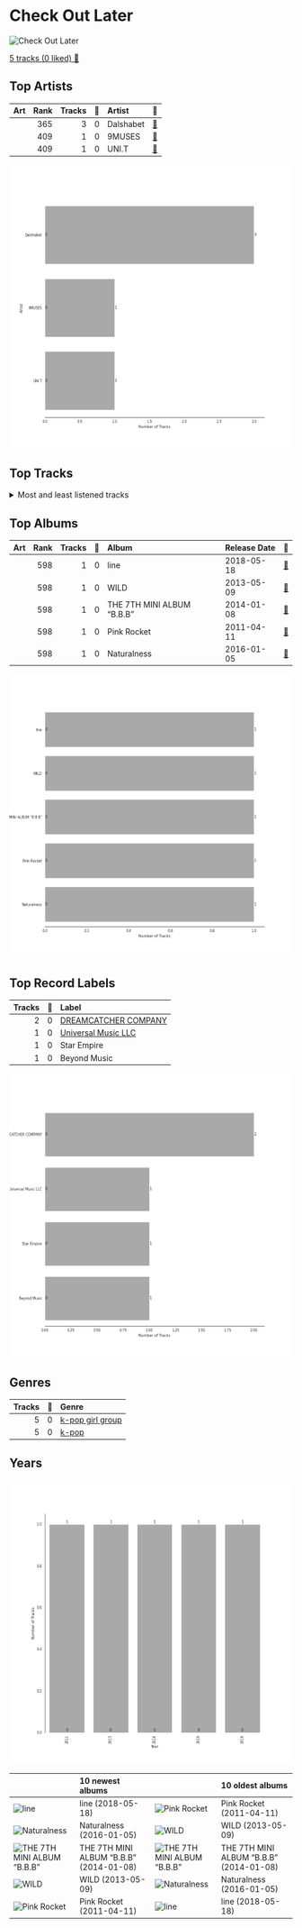 # Check Out Later


<img src="https://mosaic.scdn.co/640/ab67616d00001e0266b18e6bc80e3e331347e423ab67616d00001e028dcc927a4f036d3682d85efaab67616d00001e02c1d75089640b4cd957b21a16ab67616d00001e02f34ffb60e5c2310787e554d9" alt="Check Out Later" width="100" />

[5 tracks (0 liked) 🔗](https://open.spotify.com/playlist/2FgMW8NMJOZgvHtvDOWBCe)

## Top Artists

| Art | Rank | Tracks | 💚 | Artist | 🔗 |
|:---|---:|---:|---:|:---|:---|
| <img src="https://i.scdn.co/image/ab67616d0000b273e1bde2755f73cbd55745b781" alt="" width="50" /> | 365 | 3 | 0 | Dalshabet | [🔗](https://open.spotify.com/artist/10xsuRNvidaOLxWd3fRIel) |
| <img src="https://i.scdn.co/image/ab67616d0000b273efb1438c83e929e60f250be2" alt="" width="50" /> | 409 | 1 | 0 | 9MUSES | [🔗](https://open.spotify.com/artist/55tJwpPIz9BMrSLM45iEXX) |
| <img src="https://i.scdn.co/image/ab67616d0000b2738984632c163d5ce47dde814c" alt="" width="50" /> | 409 | 1 | 0 | UNI.T | [🔗](https://open.spotify.com/artist/3iui2F01zrPbNx91td4LJZ) |

![Bar chart of top 3 artists](../../images/playlists/check_out_later/artists.png)



## Top Tracks




<details>
<summary>Most and least listened tracks</summary>

| Rank | ​ | Most listened tracks | Rank | ​​ | Least listened tracks |
|---:|:---|:---|---:|:---|:---|
| 892 | <img src="https://i.scdn.co/image/ab67616d0000b2738dcc927a4f036d3682d85efa" alt="THE 7TH MINI ALBUM “B.B.B”" width="50" /> | B.B.B (Big Baby Baby) | 892 | <img src="https://i.scdn.co/image/ab67616d0000b273f34ffb60e5c2310787e554d9" alt="Pink Rocket" width="50" /> | Pink Rocket |
| 892 | <img src="https://i.scdn.co/image/ab67616d0000b273c1d75089640b4cd957b21a16" alt="WILD" width="50" /> | Wild | 892 | <img src="https://i.scdn.co/image/ab67616d0000b27366b18e6bc80e3e331347e423" alt="Naturalness" width="50" /> | Someone like U |
| 892 | <img src="https://i.scdn.co/image/ab67616d0000b2738984632c163d5ce47dde814c" alt="line" width="50" /> | No More | 892 | <img src="https://i.scdn.co/image/ab67616d0000b2738984632c163d5ce47dde814c" alt="line" width="50" /> | No More |
| 892 | <img src="https://i.scdn.co/image/ab67616d0000b27366b18e6bc80e3e331347e423" alt="Naturalness" width="50" /> | Someone like U | 892 | <img src="https://i.scdn.co/image/ab67616d0000b273c1d75089640b4cd957b21a16" alt="WILD" width="50" /> | Wild |
| 892 | <img src="https://i.scdn.co/image/ab67616d0000b273f34ffb60e5c2310787e554d9" alt="Pink Rocket" width="50" /> | Pink Rocket | 892 | <img src="https://i.scdn.co/image/ab67616d0000b2738dcc927a4f036d3682d85efa" alt="THE 7TH MINI ALBUM “B.B.B”" width="50" /> | B.B.B (Big Baby Baby) |

</details>

## Top Albums



| Art | Rank | Tracks | 💚 | Album | Release Date | 🔗 |
|:---|---:|---:|---:|:---|:---|:---|
| <img src="https://i.scdn.co/image/ab67616d0000b2738984632c163d5ce47dde814c" alt="" width="50" /> | 598 | 1 | 0 | line | 2018-05-18 | [🔗](https://open.spotify.com/album/3tTUmw0KwXCRf4Of1CHeAn) |
| <img src="https://i.scdn.co/image/ab67616d0000b273c1d75089640b4cd957b21a16" alt="" width="50" /> | 598 | 1 | 0 | WILD | 2013-05-09 | [🔗](https://open.spotify.com/album/49Mp6xo4vfon1aWaGqvRnM) |
| <img src="https://i.scdn.co/image/ab67616d0000b2738dcc927a4f036d3682d85efa" alt="" width="50" /> | 598 | 1 | 0 | THE 7TH MINI ALBUM “B.B.B” | 2014-01-08 | [🔗](https://open.spotify.com/album/6O848eN9okyYzlBMVbR3RI) |
| <img src="https://i.scdn.co/image/ab67616d0000b273f34ffb60e5c2310787e554d9" alt="" width="50" /> | 598 | 1 | 0 | Pink Rocket | 2011-04-11 | [🔗](https://open.spotify.com/album/35gOaqVSZ3QgwU70Sgf5Yw) |
| <img src="https://i.scdn.co/image/ab67616d0000b27366b18e6bc80e3e331347e423" alt="" width="50" /> | 598 | 1 | 0 | Naturalness | 2016-01-05 | [🔗](https://open.spotify.com/album/1KIV6HQCntQVl792TVfVCA) |

![Bar chart of top 5 albums](../../images/playlists/check_out_later/albums.png)

## Top Record Labels

| Tracks | 💚 | Label |
|---:|---:|:---|
| 2 | 0 | [DREAMCATCHER COMPANY](../../labels/dreamcatcher_company/overview.md) |
| 1 | 0 | [Universal Music LLC](../../labels/universal_music_llc/overview.md) |
| 1 | 0 | Star Empire |
| 1 | 0 | Beyond Music |

![Bar chart of top 4 record labels](../../images/playlists/check_out_later/labels.png)

## Genres

| Tracks | 💚 | Genre |
|---:|---:|:---|
| 5 | 0 | [k-pop girl group](../../genres/k-pop_girl_group/overview.md) |
| 5 | 0 | [k-pop](../../genres/k-pop/overview.md) |



## Years



![Bar chart of number of songs by year](../../images/playlists/check_out_later/years.png)

| ​ | 10 newest albums | ​​ | 10 oldest albums |
|:---|:---|:---|:---|
| <img src="https://i.scdn.co/image/ab67616d0000b2738984632c163d5ce47dde814c" alt="line" width="50" /> | line (2018-05-18) | <img src="https://i.scdn.co/image/ab67616d0000b273f34ffb60e5c2310787e554d9" alt="Pink Rocket" width="50" /> | Pink Rocket (2011-04-11) |
| <img src="https://i.scdn.co/image/ab67616d0000b27366b18e6bc80e3e331347e423" alt="Naturalness" width="50" /> | Naturalness (2016-01-05) | <img src="https://i.scdn.co/image/ab67616d0000b273c1d75089640b4cd957b21a16" alt="WILD" width="50" /> | WILD (2013-05-09) |
| <img src="https://i.scdn.co/image/ab67616d0000b2738dcc927a4f036d3682d85efa" alt="THE 7TH MINI ALBUM “B.B.B”" width="50" /> | THE 7TH MINI ALBUM “B.B.B” (2014-01-08) | <img src="https://i.scdn.co/image/ab67616d0000b2738dcc927a4f036d3682d85efa" alt="THE 7TH MINI ALBUM “B.B.B”" width="50" /> | THE 7TH MINI ALBUM “B.B.B” (2014-01-08) |
| <img src="https://i.scdn.co/image/ab67616d0000b273c1d75089640b4cd957b21a16" alt="WILD" width="50" /> | WILD (2013-05-09) | <img src="https://i.scdn.co/image/ab67616d0000b27366b18e6bc80e3e331347e423" alt="Naturalness" width="50" /> | Naturalness (2016-01-05) |
| <img src="https://i.scdn.co/image/ab67616d0000b273f34ffb60e5c2310787e554d9" alt="Pink Rocket" width="50" /> | Pink Rocket (2011-04-11) | <img src="https://i.scdn.co/image/ab67616d0000b2738984632c163d5ce47dde814c" alt="line" width="50" /> | line (2018-05-18) |